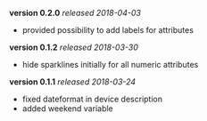 **version 0.2.0** *released 2018-04-03*
* provided possibility to add labels for attributes

**version 0.1.2** *released 2018-03-30*
* hide sparklines initially for all numeric attributes

**version 0.1.1** *released 2018-03-24*
* fixed dateformat in device description
* added weekend variable
